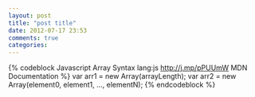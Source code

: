 ```yaml
---
layout: post
title: "post title"
date: 2012-07-17 23:53
comments: true
categories: 
---
```

{% codeblock Javascript Array Syntax lang:js http://j.mp/pPUUmW MDN Documentation %}
var arr1 = new Array(arrayLength);
var arr2 = new Array(element0, element1, ..., elementN);
{% endcodeblock %}

